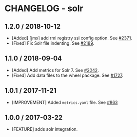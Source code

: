 # CHANGELOG - solr

## 1.2.0 / 2018-10-12

* [Added] [jmx] add rmi registry ssl config option. See [#2371](https://github.com/DataDog/integrations-core/pull/2371).
* [Fixed] Fix Solr file indenting. See [#2189](https://github.com/DataDog/integrations-core/pull/2189).

## 1.1.0 / 2018-09-04

* [Added] Add metrics for Solr 7. See [#2042](https://github.com/DataDog/integrations-core/pull/2042).
* [Fixed] Add data files to the wheel package. See [#1727](https://github.com/DataDog/integrations-core/pull/1727).

## 1.0.1 / 2017-11-21

* [IMPROVEMENT] Added `metrics.yaml` file. See [#863][]

## 1.0.0 / 2017-03-22

* [FEATURE] adds solr integration.

<!--- The following link definition list is generated by PimpMyChangelog --->
[#863]: https://github.com/DataDog/integrations-core/issues/863
